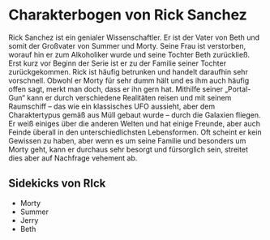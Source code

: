 # Charakterbogen von Rick Sanchez

Rick Sanchez ist ein genialer Wissenschaftler. Er ist der Vater von Beth und somit der Großvater von Summer und Morty. Seine Frau ist verstorben, worauf hin er zum Alkoholiker wurde und seine Tochter Beth zurückließ. Erst kurz vor Beginn der Serie ist er zu der Familie seiner Tochter zurückgekommen. Rick ist häufig betrunken und handelt daraufhin sehr vorschnell. Obwohl er Morty für sehr dumm hält und es ihm auch häufig offen sagt, merkt man doch, dass er ihn gern hat. Mithilfe seiner „Portal-Gun“ kann er durch verschiedene Realitäten reisen und mit seinem Raumschiff – das wie ein klassisches UFO aussieht, aber dem Charaktertypus gemäß aus Müll gebaut wurde – durch die Galaxien fliegen. Er weiß einiges über die anderen Welten und hat einige Freunde, aber auch Feinde überall in den unterschiedlichsten Lebensformen. Oft scheint er kein Gewissen zu haben, aber wenn es um seine Familie und besonders um Morty geht, kann er durchaus sehr besorgt und fürsorglich sein, streitet dies aber auf Nachfrage vehement ab.

## Sidekicks von RIck

- Morty
- Summer
- Jerry
- Beth

